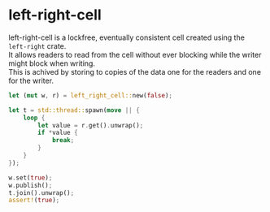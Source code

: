 # left-right-cell
left-right-cell is a lockfree, eventually consistent cell created using the `left-right` crate.  
It allows readers to read from the cell without ever blocking while the writer might block when writing.  
This is achived by storing to copies of the data one for the readers and one for the writer.

```rust
let (mut w, r) = left_right_cell::new(false);

let t = std::thread::spawn(move || {
    loop {
        let value = r.get().unwrap();
        if *value {
            break;
        }
    }
});

w.set(true);
w.publish();
t.join().unwrap();
assert!(true);
```